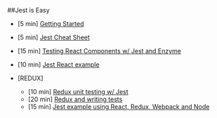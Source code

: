 ##Jest is Easy

* [5 min] [Getting Started](https://facebook.github.io/jest/docs/en/getting-started.html
)
* [5 min] [Jest Cheat Sheet](https://github.com/sapegin/jest-cheat-sheet)
* [15 min] [Testing React Components w/ Jest and Enzyme](https://hackernoon.com/testing-react-components-with-jest-and-enzyme-41d592c174f)
* [10 min] [Jest React example](https://github.com/facebook/jest/tree/master/examples/react)

* [REDUX]
  * [10 min] [Redux unit testing w/ Jest](https://hackernoon.com/redux-unit-testing-with-jest-f3a18f387f75)
  * [20 min] [Redux and writing tests](https://redux.js.org/docs/recipes/WritingTests.html)
  * [15 min] [Jest example using React, Redux, Webpack and Node](https://github.com/jenniferkaplannyc/jest_react_redux_node_webpack_complex_example)